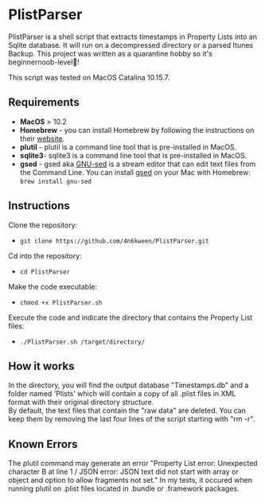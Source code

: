 # PlistParser

PlistParser is a shell script that extracts timestamps in Property Lists into an Sqlite database. It will run on a decompressed directory or a parsed Itunes Backup. This project was written as a quarantine hobby so it's beginnernoob-level🤪! 

This script was tested on MacOS Catalina 10.15.7. 

## Requirements
- **MacOS** > 10.2
- **Homebrew** - you can install Homebrew by following the instructions on their [website](https://brew.sh/). 
- **plutil** - plutil is a command line tool that is pre-installed in MacOS. 
- **sqlite3**- sqlite3 is a command line tool that is pre-installed in MacOS. 
- **gsed** - gsed aka [GNU-sed](https://www.gnu.org/software/sed/) is a stream editor that can edit text files from the Command Line. You can install [gsed](https://formulae.brew.sh/formula/gnu-sed) on your Mac with Homebrew: `brew install gnu-sed`

## Instructions
Clone the repository:
* `git clone https://github.com/4n6kween/PlistParser.git`

Cd into the repository:
* `cd PlistParser`

Make the code executable: 
* `chmod +x PlistParser.sh`

Execute the code and indicate the directory that contains the Property List files: 
* `./PlistParser.sh /target/directory/`

## How it works

In the directory, you will find the output database "Timestamps.db" and a folder named 'Plists' which will contain a copy of all .plist files in XML format with their original directory structure.  
By default, the text files that contain the "raw data" are deleted. You can keep them by removing the last four lines of the script starting with "rm -r". 

## Known Errors
The plutil command may generate an error "Property List error: Unexpected character B at line 1 / JSON error: JSON text did not start with array or object and option to allow fragments not set." In my tests, it occured when running plutil on .plist files located in .bundle or .framework packages. 
